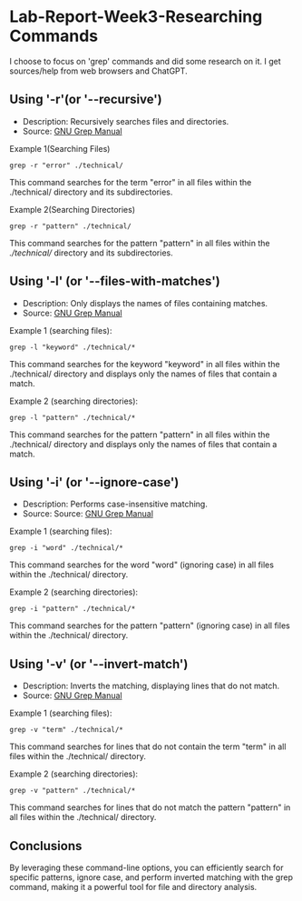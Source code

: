 # Lab-Report-Week3-Researching Commands
I choose to focus on 'grep' commands and did some research on it. I get sources/help from web browsers and ChatGPT.

## Using '-r'(or '--recursive')
* Description: Recursively searches files and directories.
* Source: [GNU Grep Manual](https://www.gnu.org/software/grep/manual/grep.html#Recursive-Searching)

Example 1(Searching Files)
```
grep -r "error" ./technical/
```
This command searches for the term "error" in all files within the ./technical/ directory and its subdirectories.

Example 2(Searching Directories)
```
grep -r "pattern" ./technical/
```
This command searches for the pattern "pattern" in all files within the *./technical/* directory and its subdirectories.

## Using '-l' (or '--files-with-matches')
* Description: Only displays the names of files containing matches.
* Source: [GNU Grep Manual](https://www.gnu.org/software/grep/manual/grep.html#Recursive-Searching)

Example 1 (searching files):
```
grep -l "keyword" ./technical/*
```
This command searches for the keyword "keyword" in all files within the ./technical/ directory and displays only the names of files that contain a match.

Example 2 (searching directories):
```
grep -l "pattern" ./technical/*
```
This command searches for the pattern "pattern" in all files within the ./technical/ directory and displays only the names of files that contain a match.

## Using '-i' (or '--ignore-case')
* Description: Performs case-insensitive matching.
* Source: Source: [GNU Grep Manual](https://www.gnu.org/software/grep/manual/grep.html#Recursive-Searching)

Example 1 (searching files):
```
grep -i "word" ./technical/*
```
This command searches for the word "word" (ignoring case) in all files within the ./technical/ directory.

Example 2 (searching directories):
```
grep -i "pattern" ./technical/*
```
This command searches for the pattern "pattern" (ignoring case) in all files within the ./technical/ directory.

## Using '-v' (or '--invert-match')
* Description: Inverts the matching, displaying lines that do not match.
* Source: [GNU Grep Manual](https://www.gnu.org/software/grep/manual/grep.html#Recursive-Searching)

Example 1 (searching files):
```
grep -v "term" ./technical/*
```
This command searches for lines that do not contain the term "term" in all files within the ./technical/ directory.

Example 2 (searching directories):
```
grep -v "pattern" ./technical/*
```
This command searches for lines that do not match the pattern "pattern" in all files within the ./technical/ directory.

## Conclusions
By leveraging these command-line options, you can efficiently search for specific patterns, ignore case, and perform inverted matching with the grep command, making it a powerful tool for file and directory analysis.
